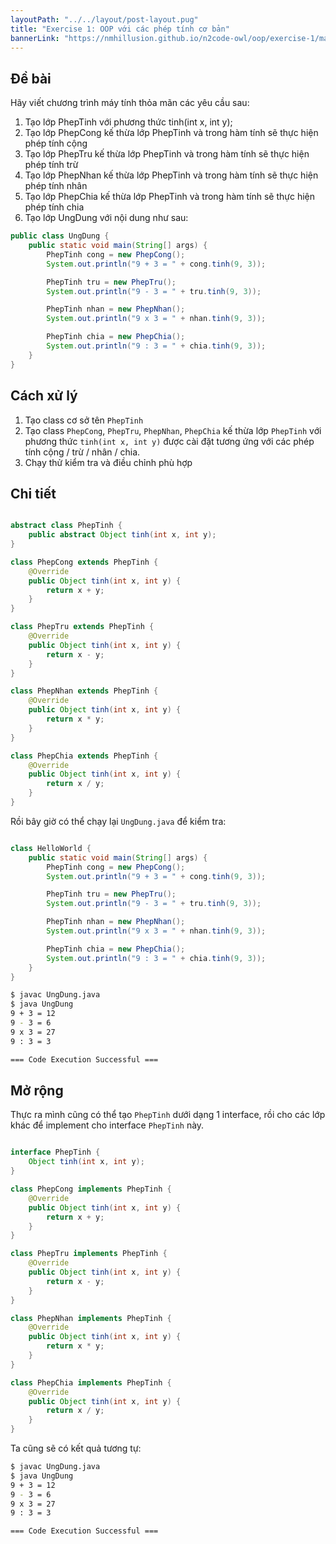 ```yaml
---
layoutPath: "../../layout/post-layout.pug"
title: "Exercise 1: OOP với các phép tính cơ bản"
bannerLink: "https://nmhillusion.github.io/n2code-owl/oop/exercise-1/math-operators.jpg"
---
```


## Đề bài

Hãy viết chương trình máy tính thỏa mãn các yêu cầu sau:

1. Tạo lớp PhepTinh với phương thức tinh(int x, int y);
2. Tạo lớp PhepCong kế thừa lớp PhepTinh và trong hàm tính sẽ thực hiện phép tính cộng
3. Tạo lớp PhepTru kế thừa lớp PhepTinh và trong hàm tính sẽ thực hiện phép tính trừ
4. Tạo lớp PhepNhan kế thừa lớp PhepTinh và trong hàm tính sẽ thực hiện phép tính nhân
5. Tạo lớp PhepChia kế thừa lớp PhepTinh và trong hàm tính sẽ thực hiện phép tính chia
6. Tạo lớp UngDung với nội dung như sau:

```java
public class UngDung {
    public static void main(String[] args) {
        PhepTinh cong = new PhepCong();
        System.out.println("9 + 3 = " + cong.tinh(9, 3));

        PhepTinh tru = new PhepTru();
        System.out.println("9 - 3 = " + tru.tinh(9, 3));

        PhepTinh nhan = new PhepNhan();
        System.out.println("9 x 3 = " + nhan.tinh(9, 3));

        PhepTinh chia = new PhepChia();
        System.out.println("9 : 3 = " + chia.tinh(9, 3));
    }
}
```

## Cách xử lý

1. Tạo class cơ sở tên `PhepTinh`
2. Tạo class `PhepCong`, `PhepTru`, `PhepNhan`, `PhepChia` kế thừa lớp `PhepTinh` với phương thức `tinh(int x, int y)` được cài đặt tương ứng với các phép tính cộng / trừ / nhân / chia.
3. Chạy thử kiểm tra và điều chỉnh phù hợp

## Chi tiết

```java

abstract class PhepTinh {
    public abstract Object tinh(int x, int y);
}

class PhepCong extends PhepTinh {
    @Override
    public Object tinh(int x, int y) {
        return x + y;
    }
}

class PhepTru extends PhepTinh {
    @Override
    public Object tinh(int x, int y) {
        return x - y;
    }
}

class PhepNhan extends PhepTinh {
    @Override
    public Object tinh(int x, int y) {
        return x * y;
    }
}

class PhepChia extends PhepTinh {
    @Override
    public Object tinh(int x, int y) {
        return x / y;
    }
}
```

Rồi bây giờ có thể chạy lại `UngDung.java` để kiểm tra:

```java

class HelloWorld {
    public static void main(String[] args) {
        PhepTinh cong = new PhepCong();
        System.out.println("9 + 3 = " + cong.tinh(9, 3));

        PhepTinh tru = new PhepTru();
        System.out.println("9 - 3 = " + tru.tinh(9, 3));

        PhepTinh nhan = new PhepNhan();
        System.out.println("9 x 3 = " + nhan.tinh(9, 3));

        PhepTinh chia = new PhepChia();
        System.out.println("9 : 3 = " + chia.tinh(9, 3));
    }
}

```

```bash
$ javac UngDung.java
$ java UngDung
9 + 3 = 12
9 - 3 = 6
9 x 3 = 27
9 : 3 = 3

=== Code Execution Successful ===
```

## Mở rộng

Thực ra mình cũng có thể tạo `PhepTinh` dưới dạng 1 interface, rồi cho các lớp khác để implement cho interface `PhepTinh` này.

```java

interface PhepTinh {
    Object tinh(int x, int y);
}

class PhepCong implements PhepTinh {
    @Override
    public Object tinh(int x, int y) {
        return x + y;
    }
}

class PhepTru implements PhepTinh {
    @Override
    public Object tinh(int x, int y) {
        return x - y;
    }
}

class PhepNhan implements PhepTinh {
    @Override
    public Object tinh(int x, int y) {
        return x * y;
    }
}

class PhepChia implements PhepTinh {
    @Override
    public Object tinh(int x, int y) {
        return x / y;
    }
}
```

Ta cũng sẽ có kết quả tương tự:

```bash
$ javac UngDung.java
$ java UngDung
9 + 3 = 12
9 - 3 = 6
9 x 3 = 27
9 : 3 = 3

=== Code Execution Successful ===
```
